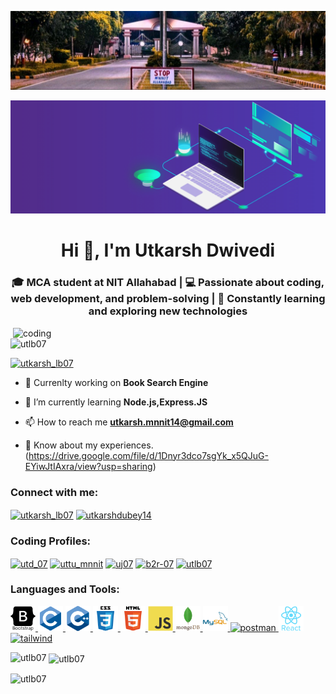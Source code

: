 
![logo](https://github.com/utlb07/utlb07/blob/main/mnnit.jpg)

![logo](https://github.com/utlb07/utlb07/blob/main/utkarsh%20github.gif)

<h1 align="center">Hi 👋, I'm Utkarsh Dwivedi</h1>
<h3 align="center">🎓 MCA student at NIT Allahabad | 💻 Passionate about coding, web development, and problem-solving | 🚀 Constantly learning and exploring new technologies</h3>
<img align="right" alt="coding" width="500px" src="https://miro.medium.com/v2/resize:fit:1358/0*ygaHmPjQnVmEApdT.gif">

<p align="left"> <img src="https://komarev.com/ghpvc/?username=utlb07&label=Profile%20views&color=0e75b6&style=flat" alt="utlb07" /> </p>

<p align="left"> <a href="https://twitter.com/utkarsh_lb07" target="blank"><img src="https://img.shields.io/twitter/follow/utkarsh_lb07?logo=twitter&style=for-the-badge" alt="utkarsh_lb07" /></a> </p>

- 🔭 Currenlty working on **Book Search Engine**

- 🌱 I’m currently learning **Node.js,Express.JS**

- 📫 How to reach me **utkarsh.mnnit14@gmail.com**

- 📄 Know about my experiences. (https://drive.google.com/file/d/1Dnyr3dco7sgYk_x5QJuG-EYiwJtIAxra/view?usp=sharing)

<h3 align="left">Connect with me:</h3>
<p align="left">
<a href="https://twitter.com/utkarsh_lb07" target="blank"><img align="center" src="https://raw.githubusercontent.com/rahuldkjain/github-profile-readme-generator/master/src/images/icons/Social/twitter.svg" alt="utkarsh_lb07" height="30" width="40" /></a>
<a href="https://linkedin.com/in/utkarshdubey14" target="blank"><img align="center" src="https://raw.githubusercontent.com/rahuldkjain/github-profile-readme-generator/master/src/images/icons/Social/linked-in-alt.svg" alt="utkarshdubey14" height="30" width="40" /></a>

<h3 align="left" font_style="bold">Coding Profiles:</h3>
<a href="https://www.codechef.com/users/utd_07" target="blank" background_color="white"><img align="center" src="https://cdn.jsdelivr.net/npm/simple-icons@3.1.0/icons/codechef.svg" alt="utd_07" height="30" width="40" /></a>
<a href="https://www.hackerrank.com/uttu_mnnit" target="blank"><img align="center" src="https://raw.githubusercontent.com/rahuldkjain/github-profile-readme-generator/master/src/images/icons/Social/hackerrank.svg" alt="uttu_mnnit" height="30" width="40" /></a>
<a href="https://codeforces.com/profile/uj07" target="blank"><img align="center" src="https://raw.githubusercontent.com/rahuldkjain/github-profile-readme-generator/master/src/images/icons/Social/codeforces.svg" alt="uj07" height="30" width="40" /></a>
<a href="https://www.leetcode.com/b2r-lb" target="blank"><img align="center" src="https://raw.githubusercontent.com/rahuldkjain/github-profile-readme-generator/master/src/images/icons/Social/leet-code.svg" alt="b2r-07" height="30" width="40" /></a>
<a href="https://auth.geeksforgeeks.org/user/utlb07" target="blank"><img align="center" src="https://raw.githubusercontent.com/rahuldkjain/github-profile-readme-generator/master/src/images/icons/Social/geeks-for-geeks.svg" alt="utlb07" height="30" width="40" /></a>
</p>

<h3 align="left">Languages and Tools:</h3>
<p align="left"> <a href="https://getbootstrap.com" target="_blank" rel="noreferrer"> <img src="https://raw.githubusercontent.com/devicons/devicon/master/icons/bootstrap/bootstrap-plain-wordmark.svg" alt="bootstrap" width="40" height="40"/> </a> <a href="https://www.cprogramming.com/" target="_blank" rel="noreferrer"> <img src="https://raw.githubusercontent.com/devicons/devicon/master/icons/c/c-original.svg" alt="c" width="40" height="40"/> </a> <a href="https://www.w3schools.com/cpp/" target="_blank" rel="noreferrer"> <img src="https://raw.githubusercontent.com/devicons/devicon/master/icons/cplusplus/cplusplus-original.svg" alt="cplusplus" width="40" height="40"/> </a> <a href="https://www.w3schools.com/css/" target="_blank" rel="noreferrer"> <img src="https://raw.githubusercontent.com/devicons/devicon/master/icons/css3/css3-original-wordmark.svg" alt="css3" width="40" height="40"/> </a> <a href="https://www.w3.org/html/" target="_blank" rel="noreferrer"> <img src="https://raw.githubusercontent.com/devicons/devicon/master/icons/html5/html5-original-wordmark.svg" alt="html5" width="40" height="40"/> </a> <a href="https://developer.mozilla.org/en-US/docs/Web/JavaScript" target="_blank" rel="noreferrer"> <img src="https://raw.githubusercontent.com/devicons/devicon/master/icons/javascript/javascript-original.svg" alt="javascript" width="40" height="40"/> </a> <a href="https://www.mongodb.com/" target="_blank" rel="noreferrer"> <img src="https://raw.githubusercontent.com/devicons/devicon/master/icons/mongodb/mongodb-original-wordmark.svg" alt="mongodb" width="40" height="40"/> </a> <a href="https://www.mysql.com/" target="_blank" rel="noreferrer"> <img src="https://raw.githubusercontent.com/devicons/devicon/master/icons/mysql/mysql-original-wordmark.svg" alt="mysql" width="40" height="40"/> </a> <a href="https://postman.com" target="_blank" rel="noreferrer"> <img src="https://www.vectorlogo.zone/logos/getpostman/getpostman-icon.svg" alt="postman" width="40" height="40"/> </a> <a href="https://reactjs.org/" target="_blank" rel="noreferrer"> <img src="https://raw.githubusercontent.com/devicons/devicon/master/icons/react/react-original-wordmark.svg" alt="react" width="40" height="40"/> </a> <a href="https://tailwindcss.com/" target="_blank" rel="noreferrer"> <img src="https://www.vectorlogo.zone/logos/tailwindcss/tailwindcss-icon.svg" alt="tailwind" width="40" height="40"/> </a> </p>

<p><img align="left" src="https://github-readme-stats.vercel.app/api/top-langs?username=utlb07&show_icons=true&locale=en&layout=compact" alt="utlb07" /></p>

<p>&nbsp;<img align="center" src="https://github-readme-stats.vercel.app/api?username=utlb07&show_icons=true&locale=en" alt="utlb07" /></p>

<p><img align="center" src="https://github-readme-streak-stats.herokuapp.com/?user=utlb07&" alt="utlb07" /></p>
